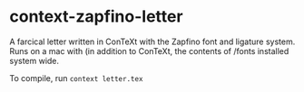 # context-zapfino-letter
A farcical letter written in ConTeXt with the Zapfino font and ligature system. Runs on a mac with (in addition to ConTeXt, the contents of /fonts installed system wide. 

To compile, run `context letter.tex`
